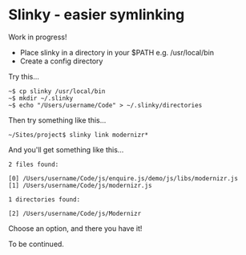 # Slinky - easier symlinking

Work in progress!

- Place slinky in a directory in your $PATH e.g. /usr/local/bin
- Create a config directory

Try this...

    ~$ cp slinky /usr/local/bin
    ~$ mkdir ~/.slinky
    ~$ echo "/Users/username/Code" > ~/.slinky/directories
    
Then try something like this...

    ~/Sites/project$ slinky link modernizr*
    
And you'll get something like this...

    2 files found:

    [0] /Users/username/Code/js/enquire.js/demo/js/libs/modernizr.js
    [1] /Users/username/Code/js/modernizr.js

    1 directories found:

    [2] /Users/username/Code/js/Modernizr
    
Choose an option, and there you have it!

To be continued.
